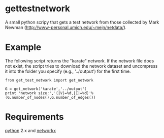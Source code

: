 gettestnetwork
==============
A small python scripy that gets a test network from those collected by Mark Newman (http://www-personal.umich.edu/~mejn/netdata/).

Example
=======
The following script returns the "karate" network. If the network file does not exist, the script tries to download the network dataset and uncompress it into the folder you specify (e.g., '../output') for the first time.

    from get_test_network import get_network

    G = get_network('karate','../output')
    print 'network size:','(|V|=%d,|E|=%d)'%(G.number_of_nodes(),G.number_of_edges())

Requirements
============

[python][] 2.x and [networkx][] 

[python]:     http://python.org/
[networkx]:   http://networkx.lanl.gov
